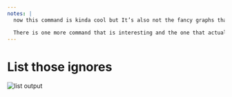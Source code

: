 ```yaml
---
notes: |
  now this command is kinda cool but It’s also not the fancy graphs that I was hinting at in our example at the start of this talk. but there is one thing to note in this output: it is structured by the date, then by the plugin and then by the rule. And these little arrays that you can’t really see in this screenshot: they are just a list of files that have the file-based ignores for that rule at the top.

  There is one more command that is interesting and the one that actually does the hard work for us building our lovely graphs
---
```


# List those ignores

![list output](/images/list-output.webp)
